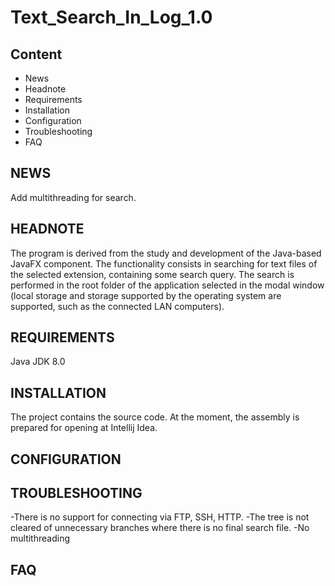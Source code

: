 # Text_Search_In_Log_1.0


Content
---------------------
 * News
 * Headnote
 * Requirements
 * Installation
 * Configuration
 * Troubleshooting
 * FAQ
 
 NEWS
------------
 Add multithreading for search.

 HEADNOTE
------------
 The program is derived from the study and development of the Java-based JavaFX component.
The functionality consists in searching for text files of the selected extension, containing some search query.
The search is performed in the root folder of the application selected in the modal window (local storage and storage supported by the operating system are supported, such as the connected LAN computers).

 REQUIREMENTS
------------
 Java JDK 8.0
 
 INSTALLATION
------------
The project contains the source code. At the moment, the assembly is prepared for opening at Intellij Idea.

 CONFIGURATION
------------

 TROUBLESHOOTING
------------
  -There is no support for connecting via FTP, SSH, HTTP.
  -The tree is not cleared of unnecessary branches where there is no final search file.
  -No multithreading
  
 FAQ
------------
  

